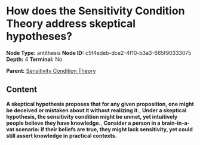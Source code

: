 # How does the Sensitivity Condition Theory address skeptical hypotheses?

**Node Type:** antithesis
**Node ID:** c5f4edeb-dce2-4f10-b3a3-665f90333075
**Depth:** 4
**Terminal:** No

**Parent:** [Sensitivity Condition Theory](sensitivity-condition-theory-synthesis-e02d2ebd-e1e9-4074-b444-a54d4d3d6c0b.md)

## Content

**A skeptical hypothesis proposes that for any given proposition, one might be deceived or mistaken about it without realizing it.**, **Under a skeptical hypothesis, the sensitivity condition might be unmet, yet intuitively people believe they have knowledge.**, **Consider a person in a brain-in-a-vat scenario: if their beliefs are true, they might lack sensitivity, yet could still assert knowledge in practical contexts.**
